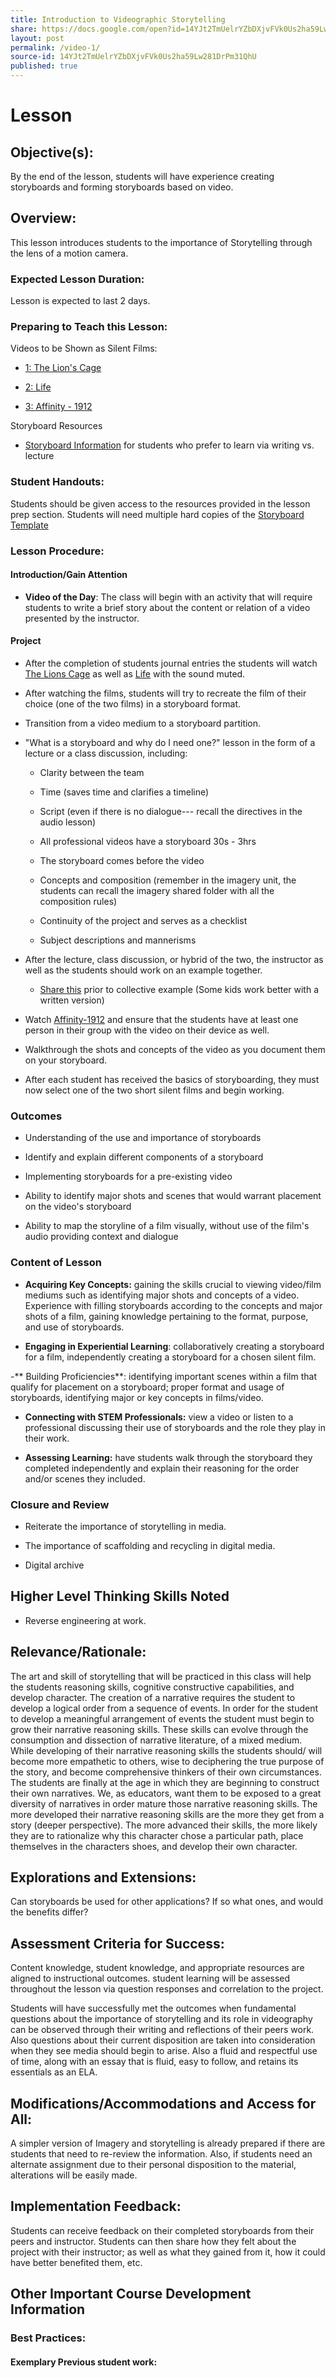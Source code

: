 ```yaml
---
title: Introduction to Videographic Storytelling
share: https://docs.google.com/open?id=14YJt2TmUelrYZbDXjvFVk0Us2ha59Lw281DrPm31QhU
layout: post
permalink: /video-1/
source-id: 14YJt2TmUelrYZbDXjvFVk0Us2ha59Lw281DrPm31QhU
published: true
---
```

#  Lesson

##  Objective(s):

By the end of the lesson, students will have experience creating storyboards and forming storyboards based on video.

##  Overview:

This lesson introduces students to the importance of Storytelling through the lens of a motion camera.

###  Expected Lesson Duration: 

Lesson is expected to last 2 days.

###  Preparing to Teach this Lesson:

Videos to be Shown as Silent Films:

-	[1: The Lion's Cage](https://www.youtube.com/watch?v=mpjEyBKSfJQ&feature=youtu.be) 

- [2: Life](https://www.youtube.com/watch?v=mWZ6b_I-Djg&feature=youtu.be)

- [3: Affinity - 1912](https://www.youtube.com/watch?v=zjmRBUTapPA)

Storyboard Resources

- [Storyboard Information](https://docs.google.com/document/d/1krc-FNF7EGUvxVXCDLVW7KvX0cDvZehqQb5pXcirU2w/edit) for students who prefer to learn via writing vs. lecture

###  Student Handouts:

Students should be given access to the resources provided in the lesson prep section. Students will need multiple hard copies of the  [Storyboard Template](https://drive.google.com/file/d/0B-fnzlPK8lcvcTNWUE96Q1BYQ0k/view)

###  Lesson Procedure:

####  Introduction/Gain Attention

-  **Video of the Day**: The class will begin with an activity that will require students to write a brief story about the content or relation of a video presented by the instructor.

####  Project

-  After the completion of students journal entries the students will watch [The Lions Cage](https://youtu.be/mpjEyBKSfJQ) as well as [Life](https://youtu.be/mWZ6b_I-Djg) with the sound muted.

  

-   After watching the films, students will try to recreate the film of their choice (one of the two films) in a storyboard format.

    

-   Transition from a video medium to a storyboard partition.

    

-   "What is a storyboard and why do I need one?" lesson in the form of a lecture or a class discussion, including:

	-   Clarity between the team

    

	-   Time (saves time and clarifies a timeline)

    

	-   Script (even if there is no dialogue--- recall the directives in the audio lesson)

    

	-   All professional videos have a storyboard 30s - 3hrs

    

	-   The storyboard comes before the video

    

	-   Concepts and composition (remember in the imagery unit, the students can recall the imagery shared folder with all the composition rules)

    

	-   Continuity of the project and serves as a checklist

    

	-   Subject descriptions and mannerisms

    

-   After the lecture, class discussion, or hybrid of the two, the instructor as well as the students should work on an example together.

    

	-  [Share this](https://drive.google.com/open?id=1krc-FNF7EGUvxVXCDLVW7KvX0cDvZehqQb5pXcirU2w) prior to collective example (Some kids work better with a written version)

    

-   Watch [Affinity-1912](https://www.youtube.com/watch?v=zjmRBUTapPA) and ensure that the students have at least one person in their group with the video on their device as well.

    

-   Walkthrough the shots and concepts of the video as you document them on your storyboard.

    

-   After each student has received the basics of storyboarding, they must now select one of the two short silent films and begin working.

###  Outcomes

-   Understanding of the use and importance of storyboards

    

-   Identify and explain different components of a storyboard

    

-   Implementing storyboards for a pre-existing video

    

-   Ability to identify major shots and scenes that would warrant placement on the video's storyboard

    

-   Ability to map the storyline of a film visually, without use of the film's audio providing context and dialogue

###    Content of Lesson

- **Acquiring Key Concepts:** gaining the skills crucial to viewing video/film mediums such as identifying major shots and concepts of a video. Experience with filling storyboards according to the concepts and major shots of a film, gaining knowledge pertaining to the format, purpose, and use of storyboards.

- **Engaging in Experiential Learning**: collaboratively creating a storyboard for a film, independently creating a storyboard for a chosen silent film.

-** Building Proficiencies**: identifying important scenes within a film that qualify for placement on a storyboard; proper format and usage of storyboards, identifying major or key concepts in films/video.

- **Connecting with STEM Professionals:** view a video or listen to a professional discussing their use of storyboards and the role they play in their work.

- **Assessing Learning:** have students walk through the storyboard they completed independently and explain their reasoning for the order and/or scenes they included.

###  Closure and Review

-   Reiterate the importance of storytelling in media.

    

-   The importance of scaffolding and recycling in digital media.

    

-   Digital archive

    

##  Higher Level Thinking Skills Noted

    

-   Reverse engineering at work.

      

##  Relevance/Rationale:

The art and skill of storytelling that will be practiced in this class will help the students reasoning skills, cognitive constructive capabilities, and develop character. The creation of a narrative requires the student to develop a logical order from a sequence of events. In order for the student to develop a meaningful arrangement of events the student must begin to grow their narrative reasoning skills. These skills can evolve through the consumption and dissection of narrative literature, of a mixed medium. While developing of their narrative reasoning skills the students should/ will become more empathetic to others, wise to deciphering the true purpose of the story, and become comprehensive thinkers of their own circumstances. The students are finally at the age in which they are beginning to construct their own narratives. We, as educators, want them to be exposed to a great diversity of narratives in order mature those narrative reasoning skills. The more developed their narrative reasoning skills are the more they get from a story (deeper perspective). The more advanced their skills, the more likely they are to rationalize why this character chose a particular path, place themselves in the characters shoes, and develop their own character.

  

##  Explorations and Extensions:

Can storyboards be used for other applications? If so what ones, and would the benefits differ?

##  Assessment Criteria for Success:

Content knowledge, student knowledge, and appropriate resources are aligned to instructional outcomes. student learning will be assessed throughout the lesson via question responses and correlation to the project.

Students will have successfully met the outcomes when fundamental questions about the importance of storytelling and its role in videography can be observed through their writing and reflections of their peers work. Also questions about their current disposition are taken into consideration when they see media should begin to arise. Also a fluid and respectful use of time, along with an essay that is fluid, easy to follow, and retains its essentials as an ELA.

  

##  Modifications/Accommodations and Access for All:

A simpler version of Imagery and storytelling is already prepared if there are students that need to re-review the information. Also, if students need an alternate assignment due to their personal disposition to the material, alterations will be easily made.

##  Implementation Feedback: 

Students can receive feedback on their completed storyboards from their peers and instructor. Students can then share how they felt about the project with their instructor; as well as what they gained from it, how it could have better benefited them, etc.

##  Other Important Course Development Information

###  Best Practices:

#### Exemplary Previous student work: 

